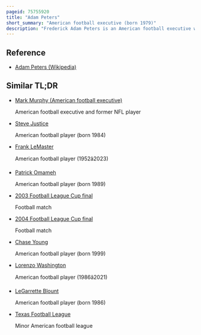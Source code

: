 ```yaml
---
pageid: 75755920
title: "Adam Peters"
short_summary: "American football executive (born 1979)"
description: "Frederick Adam Peters is an American football executive who is the general manager of the Washington Commanders of the National Football League . His Nfl Career began in 2003 as a Scout with the New England Patriots and later the Denver Broncos, rising to a senior Position within the Latter's Scouting Department. In 2017 Peters joined the san Francisco 49Ers first as Vice President of Player Personnel and later as assistant Gm before being appointed Commanders gm in 2024. He has been a Contributor towards Teams that won seven Conference Championships and three super Bowls. A Native of the San Francisco Bay Area, Peters played Football at West Valley College in the late 1990s before earning a Psychology Degree at Ucla."
---
```


## Reference

- [Adam Peters (Wikipedia)](https://en.wikipedia.org/?curid=75755920)

## Similar TL;DR

- [Mark Murphy (American football executive)](/tldr/en/mark-murphy-american-football-executive)

  American football executive and former NFL player

- [Steve Justice](/tldr/en/steve-justice)

  American football player (born 1984)

- [Frank LeMaster](/tldr/en/frank-lemaster)

  American football player (1952â2023)

- [Patrick Omameh](/tldr/en/patrick-omameh)

  American football player (born 1989)

- [2003 Football League Cup final](/tldr/en/2003-football-league-cup-final)

  Football match

- [2004 Football League Cup final](/tldr/en/2004-football-league-cup-final)

  Football match

- [Chase Young](/tldr/en/chase-young)

  American football player (born 1999)

- [Lorenzo Washington](/tldr/en/lorenzo-washington)

  American football player (1986â2021)

- [LeGarrette Blount](/tldr/en/legarrette-blount)

  American football player (born 1986)

- [Texas Football League](/tldr/en/texas-football-league)

  Minor American football league
